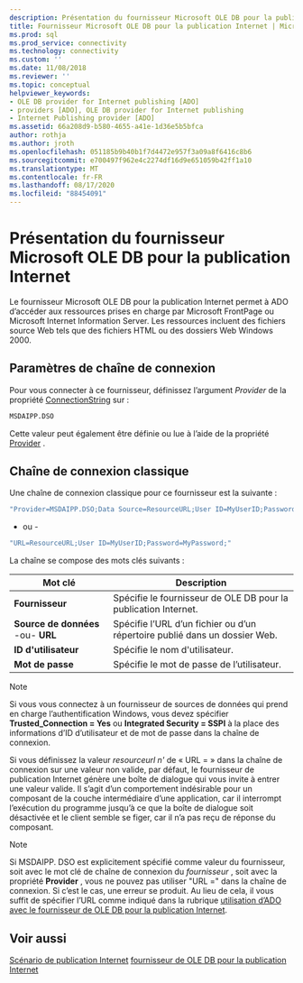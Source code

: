 ```yaml
---
description: Présentation du fournisseur Microsoft OLE DB pour la publication Internet
title: Fournisseur Microsoft OLE DB pour la publication Internet | Microsoft Docs
ms.prod: sql
ms.prod_service: connectivity
ms.technology: connectivity
ms.custom: ''
ms.date: 11/08/2018
ms.reviewer: ''
ms.topic: conceptual
helpviewer_keywords:
- OLE DB provider for Internet publishing [ADO]
- providers [ADO], OLE DB provider for Internet publishing
- Internet Publishing provider [ADO]
ms.assetid: 66a208d9-b580-4655-a41e-1d36e5b5bfca
author: rothja
ms.author: jroth
ms.openlocfilehash: 051185b9b40b1f7d4472e957f3a09a8f6416c8b6
ms.sourcegitcommit: e700497f962e4c2274df16d9e651059b42ff1a10
ms.translationtype: MT
ms.contentlocale: fr-FR
ms.lasthandoff: 08/17/2020
ms.locfileid: "88454091"
---
```

# <a name="microsoft-ole-db-provider-for-internet-publishing-overview"></a>Présentation du fournisseur Microsoft OLE DB pour la publication Internet
Le fournisseur Microsoft OLE DB pour la publication Internet permet à ADO d’accéder aux ressources prises en charge par Microsoft FrontPage ou Microsoft Internet Information Server. Les ressources incluent des fichiers source Web tels que des fichiers HTML ou des dossiers Web Windows 2000.

## <a name="connection-string-parameters"></a>Paramètres de chaîne de connexion
 Pour vous connecter à ce fournisseur, définissez l’argument *Provider* de la propriété [ConnectionString](../../../ado/reference/ado-api/connectionstring-property-ado.md) sur :

```vb
MSDAIPP.DSO
```

 Cette valeur peut également être définie ou lue à l’aide de la propriété [Provider](../../../ado/reference/ado-api/provider-property-ado.md) .

## <a name="typical-connection-string"></a>Chaîne de connexion classique
 Une chaîne de connexion classique pour ce fournisseur est la suivante :

```vb
"Provider=MSDAIPP.DSO;Data Source=ResourceURL;User ID=MyUserID;Password=MyPassword;"
```

 - ou -

```vb
"URL=ResourceURL;User ID=MyUserID;Password=MyPassword;"
```

 La chaîne se compose des mots clés suivants :

|Mot clé|Description|
|-------------|-----------------|
|**Fournisseur**|Spécifie le fournisseur de OLE DB pour la publication Internet.|
|**Source de données** -ou- **URL**|Spécifie l’URL d’un fichier ou d’un répertoire publié dans un dossier Web.|
|**ID d'utilisateur**|Spécifie le nom d'utilisateur.|
|**Mot de passe**|Spécifie le mot de passe de l’utilisateur.|

> [!NOTE]
>  Si vous vous connectez à un fournisseur de sources de données qui prend en charge l’authentification Windows, vous devez spécifier **Trusted_Connection = Yes** ou **Integrated Security = SSPI** à la place des informations d’ID d’utilisateur et de mot de passe dans la chaîne de connexion.

 Si vous définissez la valeur *resourceurl n'* de « URL = » dans la chaîne de connexion sur une valeur non valide, par défaut, le fournisseur de publication Internet génère une boîte de dialogue qui vous invite à entrer une valeur valide. Il s’agit d’un comportement indésirable pour un composant de la couche intermédiaire d’une application, car il interrompt l’exécution du programme jusqu’à ce que la boîte de dialogue soit désactivée et le client semble se figer, car il n’a pas reçu de réponse du composant.

> [!NOTE]
>  Si MSDAIPP. DSO est explicitement spécifié comme valeur du fournisseur, soit avec le mot clé de chaîne de connexion du *fournisseur* , soit avec la propriété **Provider** , vous ne pouvez pas utiliser "URL =" dans la chaîne de connexion. Si c’est le cas, une erreur se produit. Au lieu de cela, il vous suffit de spécifier l’URL comme indiqué dans la rubrique [utilisation d’ADO avec le fournisseur de OLE DB pour la publication Internet](../../../ado/guide/data/the-ole-db-provider-for-internet-publishing.md).

## <a name="see-also"></a>Voir aussi
 [Scénario de publication Internet](../../../ado/guide/data/internet-publishing-scenario.md) [fournisseur de OLE DB pour la publication Internet](../../../ado/guide/data/the-ole-db-provider-for-internet-publishing.md)
